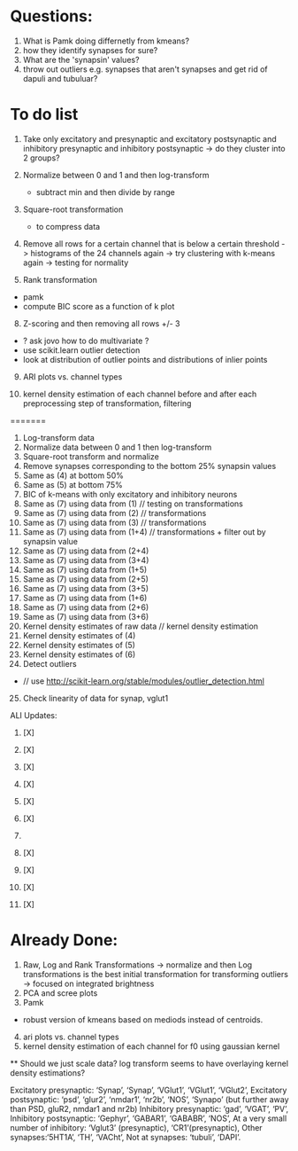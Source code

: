 # Questions:
1. What is Pamk doing differnetly from kmeans?
2. how they identify synapses for sure?
3. What are the 'synapsin' values?
4. throw out outliers e.g. synapses that aren't synapses and get rid of dapuli and tubuluar?


# To do list
1. Take only excitatory and presynaptic and excitatory postsynaptic and inhibitory presynaptic and inhibitory postsynaptic
    -> do they cluster into 2 groups?
    
3. Normalize between 0 and 1 and then log-transform
    - subtract min and then divide by range
4. Square-root transformation 
    - to compress data 
5. Remove all rows for a certain channel that is below a certain threshold
    -> histograms of the 24 channels again
    -> try clustering with k-means again
    -> testing for normality
    
7. Rank transformation
- pamk
- compute BIC score as a function of k plot

8. Z-scoring and then removing all rows +/- 3
- ? ask jovo how to do multivariate ?
- use scikit.learn outlier detection
- look at distribution of outlier points and distributions of inlier points

9. ARI plots vs. channel types

10. kernel density estimation of each channel before and after each preprocessing step of transformation, filtering


    
=======
1. Log-transform data 
2. Normalize data between 0 and 1 then log-transform
3. Square-root transform and normalize 
4. Remove synapses corresponding to the bottom 25% synapsin values
5. Same as (4) at bottom 50%
6. Same as (5) at bottom 75%
7. BIC of k-means with only excitatory and inhibitory neurons
8. Same as (7) using data from (1)       // testing on transformations
9. Same as (7) using data from (2)       // transformations
10. Same as (7) using data from (3)      // transformations
11. Same as (7) using data from (1+4)    // transformations + filter out by synapsin value
12. Same as (7) using data from (2+4)
13. Same as (7) using data from (3+4)
14. Same as (7) using data from (1+5)
15. Same as (7) using data from (2+5)
16. Same as (7) using data from (3+5)
17. Same as (7) using data from (1+6)
18. Same as (7) using data from (2+6)
19. Same as (7) using data from (3+6)
20. Kernel density estimates of raw data // kernel density estimation
21. Kernel density estimates of (4)
22. Kernel density estimates of (5)
23. Kernel density estimates of (6)
24. Detect outliers    
- // use http://scikit-learn.org/stable/modules/outlier_detection.html
25. Check linearity of data for synap, vglut1 

ALI Updates:
1. [X]
2. [X]
3. [X]
4. [X]
5. [X]
6. [X]
7.
8. [X]
9. [X]
10. [X]

25. [X]

# Already Done:
1. Raw, Log and Rank Transformations
-> normalize and then Log transformations is the best initial transformation for transforming outliers
-> focused on integrated brightness
2. PCA and scree plots
3. Pamk
- robust version of kmeans based on mediods instead of centroids.
4. ari plots vs. channel types
5. kernel density estimation of each channel for f0 using gaussian kernel

** Should we just scale data? log transform seems to have overlaying kernel density estimations?

Excitatory presynaptic: ‘Synap’, ‘Synap’, ‘VGlut1’, ‘VGlut1’, ‘VGlut2’,
Excitatory postsynaptic: ‘psd’, ‘glur2’, ‘nmdar1’, ‘nr2b’, ‘NOS’, ‘Synapo’ (but further away than PSD, gluR2, nmdar1 and nr2b)
Inhibitory presynaptic: ‘gad’, ‘VGAT’, ‘PV’,
Inhibitory postsynaptic: ‘Gephyr’, ‘GABAR1’, ‘GABABR’, ‘NOS’,
At a very small number of inhibitory: ‘Vglut3’ (presynaptic), ‘CR1’(presynaptic),
Other synapses:‘5HT1A’, ‘TH’, ‘VACht’,
Not at synapses: ‘tubuli’, ‘DAPI’.
